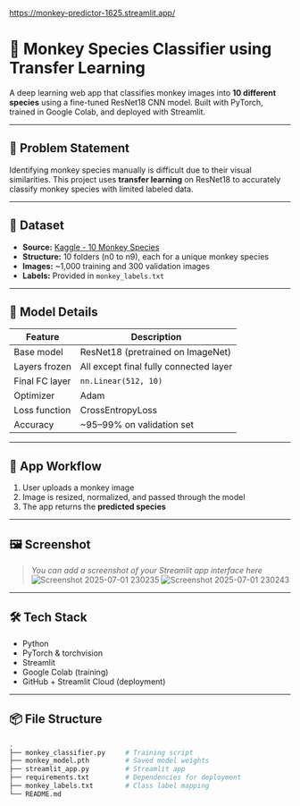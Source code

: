 https://monkey-predictor-1625.streamlit.app/

# 🐒 Monkey Species Classifier using Transfer Learning

A deep learning web app that classifies monkey images into **10 different species** using a fine-tuned ResNet18 CNN model. Built with PyTorch, trained in Google Colab, and deployed with Streamlit.

---

## 📌 Problem Statement

Identifying monkey species manually is difficult due to their visual similarities. This project uses **transfer learning** on ResNet18 to accurately classify monkey species with limited labeled data.

---

## 📁 Dataset

- **Source:** [Kaggle - 10 Monkey Species](https://www.kaggle.com/datasets/slothkong/10-monkey-species)
- **Structure:** 10 folders (n0 to n9), each for a unique monkey species
- **Images:** ~1,000 training and 300 validation images
- **Labels:** Provided in `monkey_labels.txt`

---

## 🧠 Model Details

| Feature | Description |
|--------|-------------|
| Base model | ResNet18 (pretrained on ImageNet) |
| Layers frozen | All except final fully connected layer |
| Final FC layer | `nn.Linear(512, 10)` |
| Optimizer | Adam |
| Loss function | CrossEntropyLoss |
| Accuracy | ~95–99% on validation set |

---

## 🚀 App Workflow

1. User uploads a monkey image
2. Image is resized, normalized, and passed through the model
3. The app returns the **predicted species**

---

## 🖼️ Screenshot

> _You can add a screenshot of your Streamlit app interface here_
![Screenshot 2025-07-01 230235](https://github.com/user-attachments/assets/6ec7e73b-8c40-47d3-9c2e-7992429c640a)
![Screenshot 2025-07-01 230243](https://github.com/user-attachments/assets/08077d55-0fd3-45b1-b907-02b538ade121)



---

## 🛠️ Tech Stack

- Python
- PyTorch & torchvision
- Streamlit
- Google Colab (training)
- GitHub + Streamlit Cloud (deployment)

---

## 📦 File Structure

```bash
.
├── monkey_classifier.py     # Training script
├── monkey_model.pth         # Saved model weights
├── streamlit_app.py         # Streamlit app
├── requirements.txt         # Dependencies for deployment
├── monkey_labels.txt        # Class label mapping
└── README.md
